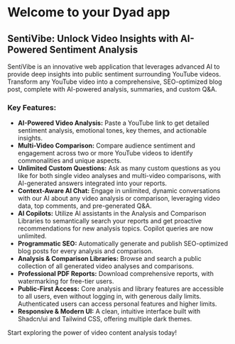 # Welcome to your Dyad app

## SentiVibe: Unlock Video Insights with AI-Powered Sentiment Analysis

SentiVibe is an innovative web application that leverages advanced AI to provide deep insights into public sentiment surrounding YouTube videos. Transform any YouTube video into a comprehensive, SEO-optimized blog post, complete with AI-powered analysis, summaries, and custom Q&A.

### Key Features:

*   **AI-Powered Video Analysis:** Paste a YouTube link to get detailed sentiment analysis, emotional tones, key themes, and actionable insights.
*   **Multi-Video Comparison:** Compare audience sentiment and engagement across two or more YouTube videos to identify commonalities and unique aspects.
*   **Unlimited Custom Questions:** Ask as many custom questions as you like for both single video analyses and multi-video comparisons, with AI-generated answers integrated into your reports.
*   **Context-Aware AI Chat:** Engage in unlimited, dynamic conversations with our AI about any video analysis or comparison, leveraging video data, top comments, and pre-generated Q&A.
*   **AI Copilots:** Utilize AI assistants in the Analysis and Comparison Libraries to semantically search your reports and get proactive recommendations for new analysis topics. Copilot queries are now unlimited.
*   **Programmatic SEO:** Automatically generate and publish SEO-optimized blog posts for every analysis and comparison.
*   **Analysis & Comparison Libraries:** Browse and search a public collection of all generated video analyses and comparisons.
*   **Professional PDF Reports:** Download comprehensive reports, with watermarking for free-tier users.
*   **Public-First Access:** Core analysis and library features are accessible to all users, even without logging in, with generous daily limits. Authenticated users can access personal features and higher limits.
*   **Responsive & Modern UI:** A clean, intuitive interface built with Shadcn/ui and Tailwind CSS, offering multiple dark themes.

Start exploring the power of video content analysis today!